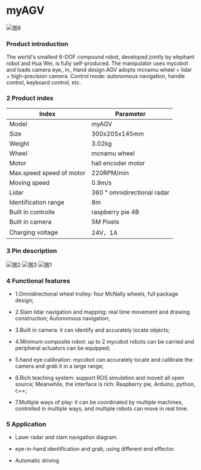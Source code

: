 # myAGV

![图8](../image/小车初次使用/图8.jpg)

### Product introduction

The world's smallest 6-DOF compound robot, developed jointly by elephant robot and Hua Wei, is fully self-produced. The manipulator uses mycobot and loads camera eye_ in_ Hand design.AGV adopts mcnamu wheel + lidar + high-precision camera. Control mode: autonomous navigation, handle control, keyboard control, etc.


### 2 Product index

| Index        | Parameter              |
| ------------ | ----------------- |
| Model         | myAGV             |
| Size        | 300x205x145mm        |
| Weight      | 3.02kg              |
| Wheel     | mcnamu wheel            |
| Motor  | hall encoder motor         |
| Max.speed speed of motor     | 220RPM/min              |
| Moving speed    | 0.9m/s          |
| Lidar    | 360 ° omnidirectional radar           |
| Identification range         | 8m           |
| Built in controlle      | raspberry pie 4B           |
| Built in camera      | 5M Pixels        |
| Charging voltage     | 24V，1A        |



### 3 Pin description
![图2](../image/小车初次使用/图2.png)
![图3](../image/小车初次使用/图3.png)
![图1](../image/小车初次使用/图1.png)


### 4 Functional features
* 1.Omnidirectional wheel trolley: four McNally wheels, full package design;

* 2.Slam lidar navigation and mapping: real time movement and drawing construction; Autonomous navigation;

* 3.Built in camera: it can identify and accurately locate objects;

* 4.Minimum composite robot: up to 2 mycobot robots can be carried and peripheral actuators can be equipped;

* 5.hand eye calibration: mycobot can accurately locate and calibrate the camera and grab it in a large range;

* 6.Rich teaching system: support ROS simulation and moveit all open source; Meanwhile, the interface is rich: Raspberry pie, Arduino, python, c++;

* 7.Multiple ways of play: it can be coordinated by multiple machines, controlled in multiple ways, and multiple robots can move in real time.

### 5 Application

* Laser radar and slam navigation diagram.

* eye-in-hand identification and grab, using different end effector.

* Automatic driving
